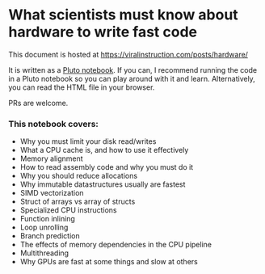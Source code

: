 # What scientists must know about hardware to write fast code

This document is hosted at https://viralinstruction.com/posts/hardware/

It is written as a [Pluto notebook](https://plutojl.org). If you can, I recommend running the code in a Pluto notebook so you can play around with it and learn. Alternatively, you can read the HTML file in your browser.

PRs are welcome.

### This notebook covers:
* Why you must limit your disk read/writes
* What a CPU cache is, and how to use it effectively
* Memory alignment
* How to read assembly code and why you must do it
* Why you should reduce allocations
* Why immutable datastructures usually are fastest
* SIMD vectorization
* Struct of arrays vs array of structs
* Specialized CPU instructions
* Function inlining
* Loop unrolling
* Branch prediction
* The effects of memory dependencies in the CPU pipeline
* Multithreading
* Why GPUs are fast at some things and slow at others
